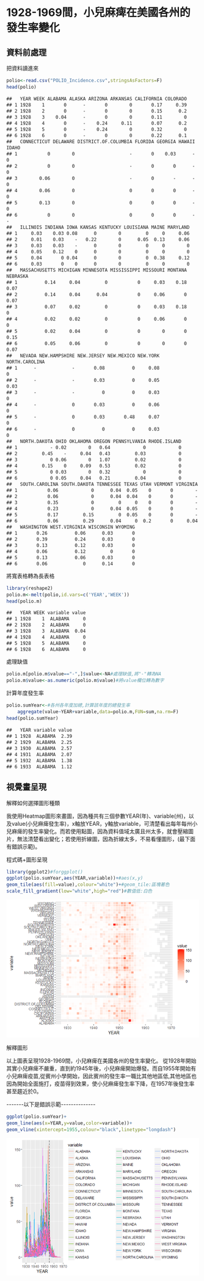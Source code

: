 1928-1969間，小兒麻痺在美國各州的發生率變化
================

資料前處理
----------

把資料讀進來

``` r
polio<-read.csv("POLIO_Incidence.csv",stringsAsFactors=F)
head(polio)
```

    ##   YEAR WEEK ALABAMA ALASKA ARIZONA ARKANSAS CALIFORNIA COLORADO
    ## 1 1928    1       0      -       0        0       0.17     0.39
    ## 2 1928    2       0      -       0        0       0.15      0.2
    ## 3 1928    3    0.04      -       0        0       0.11        0
    ## 4 1928    4       0      -    0.24     0.11       0.07      0.2
    ## 5 1928    5       0      -    0.24        0       0.32        0
    ## 6 1928    6       0      -       0        0       0.22      0.1
    ##   CONNECTICUT DELAWARE DISTRICT.OF.COLUMBIA FLORIDA GEORGIA HAWAII IDAHO
    ## 1           0        0                    -       0    0.03      -     0
    ## 2           0        0                    -       0       0      -     0
    ## 3        0.06        0                    -       0       -      -     0
    ## 4        0.06        0                    0       0       0      -     0
    ## 5        0.13        0                    0       0       0      -     0
    ## 6           0        0                    0       0       0      -     -
    ##   ILLINOIS INDIANA IOWA KANSAS KENTUCKY LOUISIANA MAINE MARYLAND
    ## 1     0.03    0.03 0.08      0        0         0     0     0.06
    ## 2     0.01    0.03    -   0.22        0      0.05  0.13     0.06
    ## 3     0.03    0.03    -      0        0         0     0        0
    ## 4     0.05    0.12    0      0        0         0     0        0
    ## 5     0.04       0 0.04      0        0         0  0.38     0.12
    ## 6     0.03       0    0      0        0         0     0        0
    ##   MASSACHUSETTS MICHIGAN MINNESOTA MISSISSIPPI MISSOURI MONTANA NEBRASKA
    ## 1          0.14     0.04         0           0     0.03    0.18     0.07
    ## 2          0.14     0.04      0.04           0     0.06       0     0.07
    ## 3          0.07     0.02         0           0     0.03    0.18        0
    ## 4          0.02     0.02         0           0     0.06       0        0
    ## 5          0.02     0.04         0           0        0       0     0.15
    ## 6          0.05     0.06         0           0        0       0     0.07
    ##   NEVADA NEW.HAMPSHIRE NEW.JERSEY NEW.MEXICO NEW.YORK NORTH.CAROLINA
    ## 1      -             -       0.08          0     0.08              0
    ## 2      -             -       0.03          0     0.05           0.03
    ## 3      -             -          0          0     0.03              0
    ## 4      -             0       0.03          0     0.06              0
    ## 5      -             0       0.03       0.48     0.07              0
    ## 6      -             0          0          0     0.03              0
    ##   NORTH.DAKOTA OHIO OKLAHOMA OREGON PENNSYLVANIA RHODE.ISLAND
    ## 1            - 0.02        0   0.64            0            0
    ## 2         0.45    -     0.04   0.43         0.03            0
    ## 3            0 0.06        0   1.07         0.02            0
    ## 4         0.15    0     0.09   0.53         0.02            0
    ## 5            0 0.03        0   0.32            0            0
    ## 6            0 0.05     0.04   0.21         0.04            0
    ##   SOUTH.CAROLINA SOUTH.DAKOTA TENNESSEE TEXAS UTAH VERMONT VIRGINIA
    ## 1           0.06            0      0.04  0.05    0       0        -
    ## 2           0.06            0      0.04  0.04    0       0        -
    ## 3           0.35            0         0     0    0       0        -
    ## 4           0.23            0      0.04  0.05    0       0        -
    ## 5           0.17         0.15         0  0.05    0       0        -
    ## 6           0.06         0.29      0.04     0  0.2       0     0.04
    ##   WASHINGTON WEST.VIRGINIA WISCONSIN WYOMING
    ## 1       0.26          0.06      0.03       0
    ## 2       0.39          0.24      0.03       0
    ## 3       0.13          0.12      0.03       0
    ## 4       0.06          0.12         0       0
    ## 5       0.13          0.06      0.03       0
    ## 6       0.06             0      0.14       0

將寬表格轉為長表格

``` r
library(reshape2)
polio.m<-melt(polio,id.vars=c('YEAR','WEEK'))
head(polio.m)
```

    ##   YEAR WEEK variable value
    ## 1 1928    1  ALABAMA     0
    ## 2 1928    2  ALABAMA     0
    ## 3 1928    3  ALABAMA  0.04
    ## 4 1928    4  ALABAMA     0
    ## 5 1928    5  ALABAMA     0
    ## 6 1928    6  ALABAMA     0

處理缺值

``` r
polio.m[polio.m$value=="-",]$value<-NA#處理缺值,將"-"轉為NA
polio.m$value<-as.numeric(polio.m$value)#將value欄位轉為數字
```

計算年度發生率

``` r
polio.sumYear<-#各州各年度加總,計算該年度的總發生率
    aggregate(value~YEAR+variable,data=polio.m,FUN=sum,na.rm=F)
head(polio.sumYear)
```

    ##   YEAR variable value
    ## 1 1928  ALABAMA  2.39
    ## 2 1929  ALABAMA  2.25
    ## 3 1930  ALABAMA  2.57
    ## 4 1931  ALABAMA  2.07
    ## 5 1932  ALABAMA  1.38
    ## 6 1933  ALABAMA  1.12

視覺畫呈現
----------

解釋如何選擇圖形種類

我使用Heatmap圖形來畫圖，因為種共有三個參數YEAR(年)、variable(州)，以及value(小兒麻痺發生率)，x軸放YEAR，y軸放variable，可清楚看出每年每州小兒麻痺的發生率變化。而若使用點圖，因為資料值域太廣且州太多，就會壓縮圖片，無法清楚看出變化；若使用折線圖，因為折線太多，不易看懂圖形，(最下面有錯誤示範)。

程式碼+圖形呈現

``` r
library(ggplot2)#forggplot()
ggplot(polio.sumYear,aes(YEAR,variable))+#aes(x,y)
geom_tile(aes(fill=value),colour="white")+#geom_tile:區塊著色
scale_fill_gradient(low="white",high="red")#數值低:白色
```

![](hw6_files/figure-markdown_github/unnamed-chunk-5-1.png)<!-- -->

解釋圖形

以上圖表呈現1928-1969間，小兒麻痺在美國各州的發生率變化。 從1928年開始其實小兒麻痺不嚴重，直到約1945年後，小兒麻痺開始爆發。而自1955年開始有小兒麻痺疫苗,從賓州小學開始，因此賓州的發生率一職比其他地區低,其他地區也因為開始全面施打，疫苗得到效果，使小兒麻痺發生率下降，在1957年後發生率甚至趨近於0。

-------以下是錯誤示範--------------

``` r
ggplot(polio.sumYear)+
geom_line(aes(x=YEAR,y=value,color=variable))+
geom_vline(xintercept=1955,colour="black",linetype="longdash")
```

![](hw6_files/figure-markdown_github/unnamed-chunk-6-1.png)<!-- -->
